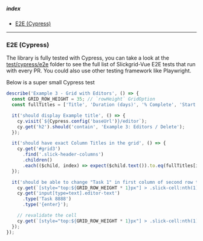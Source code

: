 ##### index
- [E2E (Cypress)](#e2e-cypress)

---

### E2E (Cypress)
The library is fully tested with Cypress, you can take a look at the [test/cypress/e2e](https://github.com/ghiscoding/slickgrid-universal/tree/master/demos/vue/test/cypress/e2e) folder to see the full list of Slickgrid-Vue E2E tests that run with every PR. You could also use other testing framework like Playwright.

Below is a super small Cypress test

```ts
describe('Example 3 - Grid with Editors', () => {
  const GRID_ROW_HEIGHT = 35; // `rowHeight` GridOption
  const fullTitles = ['Title', 'Duration (days)', '% Complete', 'Start', 'Finish', 'Effort Driven'];

  it('should display Example title', () => {
    cy.visit(`${Cypress.config('baseUrl')}/editor`);
    cy.get('h2').should('contain', 'Example 3: Editors / Delete');
  });

  it('should have exact Column Titles in the grid', () => {
    cy.get('#grid3')
      .find('.slick-header-columns')
      .children()
      .each(($child, index) => expect($child.text()).to.eq(fullTitles[index]));
  });

  it('should be able to change "Task 1" in first column of second row to a different Task', () => {
    cy.get(`[style="top:${GRID_ROW_HEIGHT * 1}px"] > .slick-cell:nth(1)`).should('contain', 'Task 1').click();
    cy.get('input[type=text].editor-text')
      .type('Task 8888')
      .type('{enter}');

    // revalidate the cell
    cy.get(`[style="top:${GRID_ROW_HEIGHT * 1}px"] > .slick-cell:nth(1)`).should('contain', 'Task 8888');
  });
});
```
